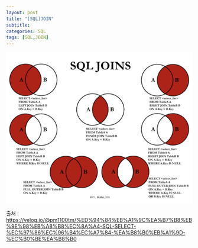 ```yaml
---
layout: post
title: "[SQL]JOIN"
subtitle: 
categories: SQL
tags: [SQL,JOIN]
--- 
```


<img src="/assets/images/sql/SQL_JOINS.png" >



출처 :  
<https://velog.io/@pm1100tm/%ED%94%84%EB%A1%9C%EA%B7%B8%EB%9E%98%EB%A8%B8%EC%8A%A4-SQL-SELECT-%EC%97%86%EC%96%B4%EC%A7%84-%EA%B8%B0%EB%A1%9D-%EC%B0%BE%EA%B8%B0>
